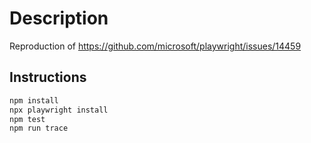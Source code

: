 # Description

Reproduction of https://github.com/microsoft/playwright/issues/14459

## Instructions

```bash
npm install
npx playwright install
npm test
npm run trace
```

